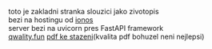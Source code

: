 toto je zakladni stranka slouzici jako zivotopis  
bezi na hostingu od [ionos](https://ionos.cz/)  
server bezi na uvicorn pres FastAPI framework  
[qwality.fun](https://qwality.fun/)
[pdf ke stazeni](https://qwality.fun/static/daniel_sykora_developer.pdf)(kvalita pdf bohuzel neni nejlepsi)

